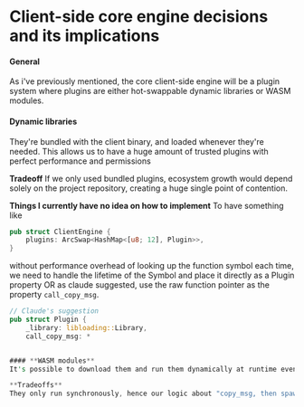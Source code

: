 # Client-side core engine decisions and its implications

#### General
As i've previously mentioned, the core client-side engine will be a plugin system where plugins are either hot-swappable dynamic libraries or WASM modules.


#### **Dynamic libraries**
They're bundled with the client binary, and loaded whenever they're needed. This allows us to have a huge amount of trusted plugins with perfect performance and permissions

**Tradeoff**
If we only used bundled plugins, ecosystem growth would depend solely on the project repository, creating a huge single point of contention.

**Things I currently have no idea on how to implement**
To have something like
```rust
pub struct ClientEngine {
    plugins: ArcSwap<HashMap<[u8; 12], Plugin>>,
}
```
without performance overhead of looking up the function symbol each time, we need to handle the lifetime of the Symbol and place it directly as a Plugin property OR as claude suggested, use the raw function pointer as the property `call_copy_msg`.

```rust
// Claude's suggestion
pub struct Plugin {
    _library: libloading::Library,
    call_copy_msg: *


#### **WASM modules**
It's possible to download them and run them dynamically at runtime even in iOS, and they're inherently sandboxed, so they're perfect for having secure community-made plugins. With them, ecosystem growth will be much faster, so they're essential.

**Tradeoffs**
They only run synchronously, hence our logic about "copy_msg, then spawn a task with the owned message" won't work and needs a full rethink.
